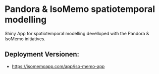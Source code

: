 # Pandora & IsoMemo spatiotemporal modelling
Shiny App for spatiotemporal modelling develloped with the Pandora & IsoMemo initiatives.

## Deployment Versionen:

- https://isomemoapp.com/app/iso-memo-app
